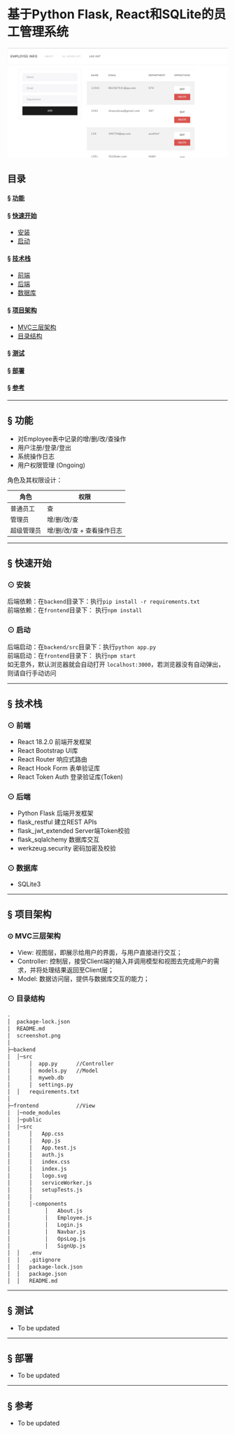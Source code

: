 # 基于Python Flask, React和SQLite的员工管理系统

![](./screenshot.png)

## 目录

#### &sect; [功能](#features)

#### &sect; [快速开始](#getting-started)
  * [安装](#installation)
  * [启动](#start)
  
#### &sect; [技术栈](#tech)
  * [前端](#frontend)
  * [后端](#backend)
  * [数据库](#database)

#### &sect; [项目架构](#architecture)
  * [MVC三层架构](#layers)
  * [目录结构](#tree)
  
#### &sect; [测试](#testing)  
#### &sect; [部署](#deployment)
#### &sect; [参考](#reference)

****

## <a name="features">&sect; 功能</a> 
* 对Employee表中记录的增/删/改/查操作
* 用户注册/登录/登出
* 系统操作日志
* 用户权限管理 (Ongoing)  

角色及其权限设计：  

|  角色   | 权限  |
|  ----  | ----  |
| 普通员工  | 查 |
| 管理员  | 增/删/改/查 |
| 超级管理员  | 增/删/改/查 + 查看操作日志 |

***

## <a name="getting-started">&sect; 快速开始</a>

### <a name="installation">⊙ 安装</a>

后端依赖：在`backend`目录下：执行`pip install -r requirements.txt`  
前端依赖：在`frontend`目录下： 执行`npm install`

### <a name="start">⊙ 启动</a>
后端启动：在`backend/src`目录下：执行`python app.py`  
前端启动：在`frontend`目录下： 执行`npm start`  
如无意外，默认浏览器就会自动打开 `localhost:3000`，若浏览器没有自动弹出，则请自行手动访问  

***

## <a name="tech">&sect; 技术栈</a>  

### <a name="frontend">⊙ 前端</a>  
* React 18.2.0 前端开发框架
* React Bootstrap UI库
* React Router 响应式路由
* React Hook Form 表单验证库
* React Token Auth 登录验证库(Token)

### <a name="backend">⊙ 后端</a>  
* Python Flask 后端开发框架
* flask_restful 建立REST APIs
* flask_jwt_extended Server端Token校验
* flask_sqlalchemy 数据库交互
* werkzeug.security 密码加密及校验

### <a name="database">⊙ 数据库</a>
* SQLite3

***

## <a name="architecture">&sect; 项目架构</a>

### <a name="layers">⊙ MVC三层架构</a>
* View: 视图层，即展示给用户的界面，与用户直接进行交互；
* Controller: 控制层，接受Client端的输入并调用模型和视图去完成用户的需求，并将处理结果返回至Client层；
* Model: 数据访问层，提供与数据库交互的能力；

### <a name="tree">⊙ 目录结构</a>
```
.
│  package-lock.json
│  README.md
│  screenshot.png
│
├─backend 
│  │─src
│      │  app.py      //Controller
│      │  models.py   //Model
│      │  myweb.db
│      │  settings.py
│  │   requirements.txt
│              
├─frontend            //View
│  │─node_modules 
│  │─public  
│  │─src
│      │   App.css
│      │   App.js
│      │   App.test.js
│      │   auth.js
│      │   index.css
│      │   index.js
│      │   logo.svg
│      │   serviceWorker.js
│      │   setupTests.js
│      │
│      │-components
│           │   About.js
│           │   Employee.js
│           │   Login.js
│           │   Navbar.js
│           │   OpsLog.js
│           │   SignUp.js
│  │   .env
│  │   .gitignore
│  │   package-lock.json
│  │   package.json
│  │   README.md
```

***

## <a name="testing">&sect; 测试</a>
* To be updated  

***

## <a name="deployment">&sect; 部署</a>
* To be updated  

***

## <a name="reference">&sect; 参考</a>
* To be updated
